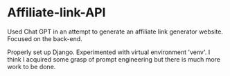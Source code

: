 # Affiliate-link-API
Used Chat GPT in an attempt to generate an affiliate link generator website. Focused on the back-end. 

Properly set up Django. Experimented with virtual environment 'venv'. I think I acquired some grasp of prompt engineering but there is much more work to be done.
